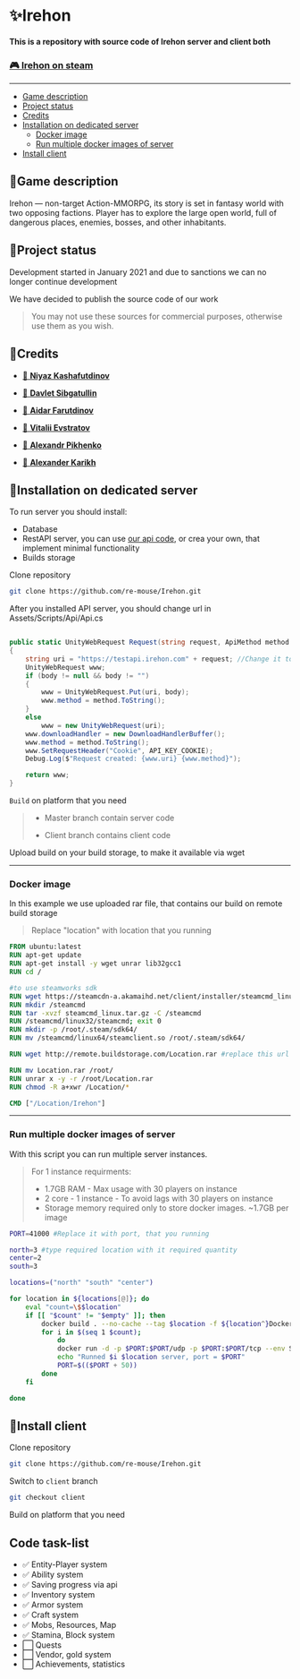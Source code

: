 # ✨Irehon

#### This is a repository with source code of Irehon server and client both

### [🎮 Irehon on steam](https://store.steampowered.com/app/1759510)

---
- [Game description](#game-description)
- [Project status](#project-status)
- [Credits](#credits)
- [Installation on dedicated server](#installation-on-dedicated-server)
    - [Docker image](#docker-image)
    - [Run multiple docker images of server](#run-multiple-docker-images-of-server)
- [Install client](#install-client)

## 📙Game description

Irehon — non-target Action-MMORPG, its story is set in fantasy world with two opposing factions. Player has to explore the large open world, full of dangerous places, enemies, bosses, and other inhabitants.

## 📝Project status
Development started in January 2021 and due to sanctions we can no longer continue development

We have decided to publish the source code of our work

> You may not use these sources for commercial purposes, otherwise use them as you wish.

##  🤝Credits

- [👤 **Niyaz Kashafutdinov**](https://github.com/re-mouse)

- [👤 **Davlet Sibgatullin**](https://github.com/dpatrica)

- [👤 **Aidar Farutdinov**](https://github.com/aidarf)

- [👤 **Vitalii Evstratov**](https://github.com/vesord)

- [👤 **Alexandr Pikhenko**](https://github.com/sjacki)

- [👤 **Alexander Karikh**](https://github.com/lex-cmd)


## 🚀Installation on dedicated server

To run server you should install:
- Database
- RestAPI server, you can use [our api code](https://github.com/re-mouse/Irehon-php-api), or crea your own, that implement minimal functionality
- Builds storage

Clone repository

```bash
git clone https://github.com/re-mouse/Irehon.git
```

After you installed API server, you should change url in Assets/Scripts/Api/Api.cs
```csharp

public static UnityWebRequest Request(string request, ApiMethod method = ApiMethod.GET, string body = null)
{
    string uri = "https://testapi.irehon.com" + request; //Change it to your url
    UnityWebRequest www;
    if (body != null && body != "")
    {
        www = UnityWebRequest.Put(uri, body);
        www.method = method.ToString();
    }
    else
        www = new UnityWebRequest(uri);
    www.downloadHandler = new DownloadHandlerBuffer();
    www.method = method.ToString();
    www.SetRequestHeader("Cookie", API_KEY_COOKIE);
    Debug.Log($"Request created: {www.uri} {www.method}");

    return www;
}
```

`Build` on platform that you need

> - Master branch contain server code
>
> - Client branch contains client code

Upload build on your build storage, to make it available via wget

---
### Docker image
In this example we use uploaded rar file, that contains our build on remote build storage
> Replace "location" with location that you running
```dockerfile
FROM ubuntu:latest
RUN apt-get update
RUN apt-get install -y wget unrar lib32gcc1
RUN cd /

#to use steamworks sdk
RUN wget https://steamcdn-a.akamaihd.net/client/installer/steamcmd_linux.tar.gz
RUN mkdir /steamcmd
RUN tar -xvzf steamcmd_linux.tar.gz -C /steamcmd
RUN /steamcmd/linux32/steamcmd; exit 0
RUN mkdir -p /root/.steam/sdk64/
RUN mv /steamcmd/linux64/steamclient.so /root/.steam/sdk64/

RUN wget http://remote.buildstorage.com/Location.rar #replace this url to your build storage

RUN mv Location.rar /root/
RUN unrar x -y -r /root/Location.rar
RUN chmod -R a+xwr /Location/*

CMD ["/Location/Irehon"]
```

---

### Run multiple docker images of server
With this script you can run multiple server instances.
> For 1 instance requirments:
> - 1.7GB RAM - Max usage with 30 players on instance
> - 2 core - 1 instance - To avoid lags with 30 players on instance
> - Storage memory required only to store docker images. ~1.7GB per image

```bash
PORT=41000 #Replace it with port, that you running

north=3 #type required location with it required quantity
center=2
south=3

locations=("north" "south" "center")

for location in ${locations[@]}; do
    eval "count=\$$location"
    if [[ "$count" != "$empty" ]]; then
        docker build . --no-cache --tag $location -f ${location^}Dockerfile
        for i in $(seq 1 $count);
            do
            docker run -d -p $PORT:$PORT/udp -p $PORT:$PORT/tcp --env SERVERPORT=$PORT $location
            echo "Runned $i $location server, port = $PORT"
            PORT=$(($PORT + 50))
        done
    fi

done
```

## 🤖Install client
Clone repository

```bash
git clone https://github.com/re-mouse/Irehon.git
```
Switch to `client` branch
```bash
git checkout client
```
Build on platform that you need

## Code task-list

- ✅ Entity-Player system
- ✅ Ability system
- ✅ Saving progress via api
- ✅ Inventory system
- ✅ Armor system
- ✅ Craft system
- ✅ Mobs, Resources, Map
- ✅ Stamina, Block system
- ⬜ Quests
- ⬜ Vendor, gold system
- ⬜ Achievements, statistics

